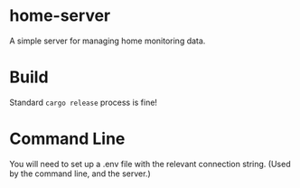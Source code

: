 # home-server
A simple server for managing home monitoring data.

# Build

Standard `cargo release` process is fine!

# Command Line 

You will need to set up a .env file with the relevant connection string. (Used by the command line, and the server.)
